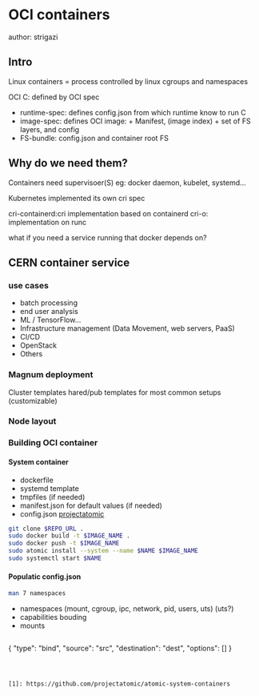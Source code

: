 # OCI containers

author: strigazi

## Intro

Linux containers = process controlled by linux cgroups and namespaces

OCI C: defined by OCI spec
- runtime-spec: defines config.json from which runtime know to run C
- image-spec: defines OCI image: 
      + Manifest, (image index)
      + set of FS layers, and config
- FS-bundle: config.json and container root FS

## Why do we need them?

Containers need supervisoer(S) eg: docker daemon, kubelet, systemd...

Kubernetes implemented its own cri spec

cri-containerd:cri implementation based on containerd
cri-o: implementation on runc

what if you need a service running that docker depends on?

## CERN container service

### use cases

- batch processing
- end user analysis
- ML / TensorFlow...
- Infrastructure management (Data Movement, web servers, PaaS)
- CI/CD
- OpenStack
- Others

### Magnum deployment

Cluster templates
hared/pub templates for most common setups (customizable)

### Node layout

### Building OCI container

#### System container

- dockerfile
- systemd template
- tmpfiles (if needed)
- manifest.json for default values (if needed)
- config.json
[projectatomic](1)

```bash
git clone $REPO_URL .
sudo docker build -t $IMAGE_NAME .
sudo docker push -t $IMAGE_NAME
sudo atomic install --system --name $NAME $IMAGE_NAME
sudo systemctl start $NAME
```

#### Populatic config.json

```bash
man 7 namespaces
``````
- namespaces (mount, cgroup, ipc, network, pid, users, uts) (uts?)
- capabilities bouding
- mounts
    ```json
{
    "type": "bind",
    "source": "src",
    "destination": "dest",
    "options": []
}
```



[1]: https://github.com/projectatomic/atomic-system-containers

